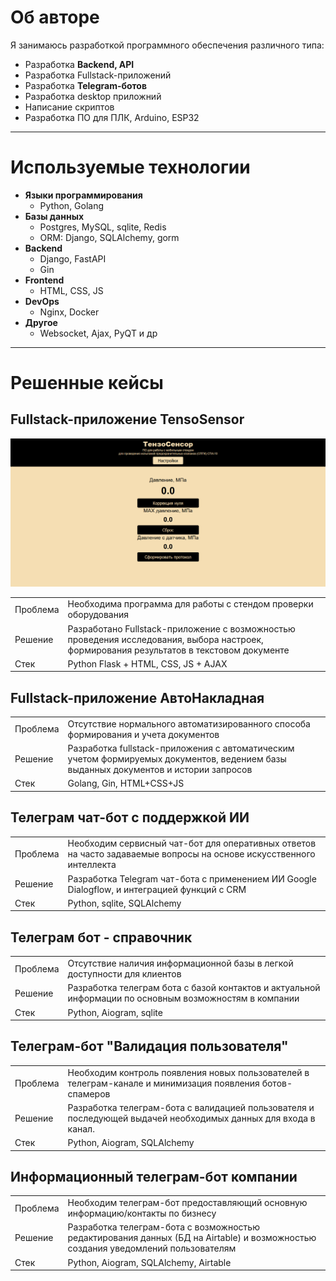 # Об авторе

Я занимаюсь разработкой программного обеспечения различного типа:
* Разработка **Backend, API**
* Разработка Fullstack-приложений
* Разработка **Telegram-ботов**
* Разработка desktop приложний
* Написание скриптов
* Разработка ПО для ПЛК, Arduino, ESP32

***

# Используемые технологии

- **Языки программирования**
  - Python, Golang
- **Базы данных**
  - Postgres, MySQL, sqlite, Redis
  - ORM: Django, SQLAlchemy, gorm
- **Backend**
  - Django, FastAPI
  - Gin
- **Frontend**
  - HTML, CSS, JS
- **DevOps**
  - Nginx, Docker
- **Другое**
  - Websocket, Ajax, PyQT и др

***

# Решенные кейсы

## Fullstack-приложение TensoSensor
![](/static/tensosensor.PNG)
<table>
  <tr>
    <td>Проблема</td>
    <td>Необходима программа для работы с стендом проверки оборудования</td>
  </tr>
  <tr>
    <td>Решение</td>
    <td>Разработано Fullstack-приложение с возможностью проведения исследования, выбора настроек, формирования результатов в текстовом документе</td>
  </tr>
  <tr>
    <td>Стек</td>
    <td>Python Flask + HTML, CSS, JS + AJAX</td>
  </tr>
</table>

## Fullstack-приложение АвтоНакладная
<table>
  <tr>
    <td>Проблема</td>
    <td>Отсутствие нормального автоматизированного способа формирования и учета документов</td>
  </tr>
  <tr>
    <td>Решение</td>
    <td>Разработка fullstack-приложения с автоматическим учетом формируемых документов, ведением базы выданных документов и истории запросов</td>
  </tr>
  <tr>
    <td>Стек</td>
    <td>Golang, Gin, HTML+CSS+JS</td>
  </tr>
</table>

## Телеграм чат-бот с поддержкой ИИ
<table>
  <tr>
    <td>Проблема</td>
    <td>Необходим сервисный чат-бот для оперативных ответов на часто задаваемые вопросы на основе искусственного интеллекта</td>
  </tr>
  <tr>
    <td>Решение</td>
    <td>Разработка Telegram чат-бота с применением ИИ Google Dialogflow, и интеграцией функций с CRM</td>
  </tr>
  <tr>
    <td>Стек</td>
    <td>Python, sqlite, SQLAlchemy</td>
  </tr>
</table>

## Телеграм бот - справочник
<table>
  <tr>
    <td>Проблема</td>
    <td>Отсутствие наличия информационной базы в легкой доступности для клиентов</td>
  </tr>
  <tr>
    <td>Решение</td>
    <td>Разработка телеграм бота с базой контактов и актуальной информации по основным возможностям в компании</td>
  </tr>
  <tr>
    <td>Стек</td>
    <td>Python, Aiogram, sqlite</td>
  </tr>
</table>

## Телеграм-бот "Валидация пользователя"

<table>
  <tr>
    <td>Проблема</td>
    <td>Необходим контроль появления новых пользователей в телеграм-канале и минимизация появления ботов-спамеров</td>
  </tr>
  <tr>
    <td>Решение</td>
    <td>Разработка телеграм-бота с валидацией пользователя и последующей выдачей необходимых данных для входа в канал.</td>
  </tr>
  <tr>
    <td>Стек</td>
    <td>Python, Aiogram, SQLAlchemy</td>
  </tr>
</table>

## Информационный телеграм-бот компании

<table>
  <tr>
    <td>Проблема</td>
    <td>Необходим телеграм-бот предоставляющий основную информацию/контакты по бизнесу</td>
  </tr>
  <tr>
    <td>Решение</td>
    <td>Разработка телеграм-бота с возможностью редактирования данных (БД на Airtable) и возможностью создания уведомлений пользователям</td>
  </tr>
  <tr>
    <td>Стек</td>
    <td>Python, Aiogram, SQLAlchemy, Airtable</td>
  </tr>
</table>

<!--
<table>
  <tr>
    <td>Проблема</td>
    <td></td>
  </tr>
  <tr>
    <td>Решение</td>
    <td></td>
  </tr>
  <tr>
    <td>Стек</td>
    <td></td>
  </tr>
</table>
-->
